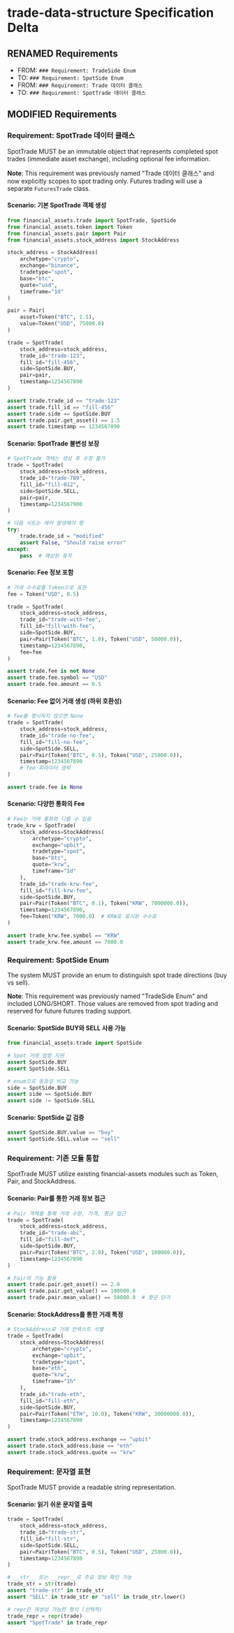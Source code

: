 # trade-data-structure Specification Delta

## RENAMED Requirements
- FROM: `### Requirement: TradeSide Enum`
- TO: `### Requirement: SpotSide Enum`
- FROM: `### Requirement: Trade 데이터 클래스`
- TO: `### Requirement: SpotTrade 데이터 클래스`

## MODIFIED Requirements

### Requirement: SpotTrade 데이터 클래스
SpotTrade MUST be an immutable object that represents completed spot trades (immediate asset exchange), including optional fee information.

**Note**: This requirement was previously named "Trade 데이터 클래스" and now explicitly scopes to spot trading only. Futures trading will use a separate `FuturesTrade` class.

#### Scenario: 기본 SpotTrade 객체 생성
```python
from financial_assets.trade import SpotTrade, SpotSide
from financial_assets.token import Token
from financial_assets.pair import Pair
from financial_assets.stock_address import StockAddress

stock_address = StockAddress(
    archetype="crypto",
    exchange="binance",
    tradetype="spot",
    base="btc",
    quote="usd",
    timeframe="1d"
)

pair = Pair(
    asset=Token("BTC", 1.5),
    value=Token("USD", 75000.0)
)

trade = SpotTrade(
    stock_address=stock_address,
    trade_id="trade-123",
    fill_id="fill-456",
    side=SpotSide.BUY,
    pair=pair,
    timestamp=1234567890
)

assert trade.trade_id == "trade-123"
assert trade.fill_id == "fill-456"
assert trade.side == SpotSide.BUY
assert trade.pair.get_asset() == 1.5
assert trade.timestamp == 1234567890
```

#### Scenario: SpotTrade 불변성 보장
```python
# SpotTrade 객체는 생성 후 수정 불가
trade = SpotTrade(
    stock_address=stock_address,
    trade_id="trade-789",
    fill_id="fill-012",
    side=SpotSide.SELL,
    pair=pair,
    timestamp=1234567900
)

# 다음 시도는 에러 발생해야 함
try:
    trade.trade_id = "modified"
    assert False, "Should raise error"
except:
    pass  # 예상된 동작
```

#### Scenario: Fee 정보 포함
```python
# 거래 수수료를 Token으로 표현
fee = Token("USD", 0.5)

trade = SpotTrade(
    stock_address=stock_address,
    trade_id="trade-with-fee",
    fill_id="fill-with-fee",
    side=SpotSide.BUY,
    pair=Pair(Token("BTC", 1.0), Token("USD", 50000.0)),
    timestamp=1234567890,
    fee=fee
)

assert trade.fee is not None
assert trade.fee.symbol == "USD"
assert trade.fee.amount == 0.5
```

#### Scenario: Fee 없이 거래 생성 (하위 호환성)
```python
# fee를 명시하지 않으면 None
trade = SpotTrade(
    stock_address=stock_address,
    trade_id="trade-no-fee",
    fill_id="fill-no-fee",
    side=SpotSide.SELL,
    pair=Pair(Token("BTC", 0.5), Token("USD", 25000.0)),
    timestamp=1234567890
    # fee 파라미터 생략
)

assert trade.fee is None
```

#### Scenario: 다양한 통화의 Fee
```python
# Fee는 거래 통화와 다를 수 있음
trade_krw = SpotTrade(
    stock_address=StockAddress(
        archetype="crypto",
        exchange="upbit",
        tradetype="spot",
        base="btc",
        quote="krw",
        timeframe="1d"
    ),
    trade_id="trade-krw-fee",
    fill_id="fill-krw-fee",
    side=SpotSide.BUY,
    pair=Pair(Token("BTC", 0.1), Token("KRW", 7000000.0)),
    timestamp=1234567890,
    fee=Token("KRW", 7000.0)  # KRW로 표시된 수수료
)

assert trade_krw.fee.symbol == "KRW"
assert trade_krw.fee.amount == 7000.0
```

### Requirement: SpotSide Enum
The system MUST provide an enum to distinguish spot trade directions (buy vs sell).

**Note**: This requirement was previously named "TradeSide Enum" and included LONG/SHORT. Those values are removed from spot trading and reserved for future futures trading support.

#### Scenario: SpotSide BUY와 SELL 사용 가능
```python
from financial_assets.trade import SpotSide

# Spot 거래 방향 지원
assert SpotSide.BUY
assert SpotSide.SELL

# enum으로 동등성 비교 가능
side = SpotSide.BUY
assert side == SpotSide.BUY
assert side != SpotSide.SELL
```

#### Scenario: SpotSide 값 검증
```python
assert SpotSide.BUY.value == "buy"
assert SpotSide.SELL.value == "sell"
```

### Requirement: 기존 모듈 통합
SpotTrade MUST utilize existing financial-assets modules such as Token, Pair, and StockAddress.

#### Scenario: Pair를 통한 거래 정보 접근
```python
# Pair 객체를 통해 거래 수량, 가격, 평균 접근
trade = SpotTrade(
    stock_address=stock_address,
    trade_id="trade-abc",
    fill_id="fill-def",
    side=SpotSide.BUY,
    pair=Pair(Token("BTC", 2.0), Token("USD", 100000.0)),
    timestamp=1234567890
)

# Pair의 기능 활용
assert trade.pair.get_asset() == 2.0
assert trade.pair.get_value() == 100000.0
assert trade.pair.mean_value() == 50000.0  # 평균 단가
```

#### Scenario: StockAddress를 통한 거래 특정
```python
# StockAddress로 거래 컨텍스트 식별
trade = SpotTrade(
    stock_address=StockAddress(
        archetype="crypto",
        exchange="upbit",
        tradetype="spot",
        base="eth",
        quote="krw",
        timeframe="1h"
    ),
    trade_id="trade-eth",
    fill_id="fill-eth",
    side=SpotSide.BUY,
    pair=Pair(Token("ETH", 10.0), Token("KRW", 30000000.0)),
    timestamp=1234567890
)

assert trade.stock_address.exchange == "upbit"
assert trade.stock_address.base == "eth"
assert trade.stock_address.quote == "krw"
```

### Requirement: 문자열 표현
SpotTrade MUST provide a readable string representation.

#### Scenario: 읽기 쉬운 문자열 출력
```python
trade = SpotTrade(
    stock_address=stock_address,
    trade_id="trade-str",
    fill_id="fill-str",
    side=SpotSide.SELL,
    pair=Pair(Token("BTC", 0.5), Token("USD", 25000.0)),
    timestamp=1234567890
)

# __str__ 또는 __repr__로 주요 정보 확인 가능
trade_str = str(trade)
assert "trade-str" in trade_str
assert "SELL" in trade_str or "sell" in trade_str.lower()

# repr은 재생성 가능한 형식 (선택적)
trade_repr = repr(trade)
assert "SpotTrade" in trade_repr
```
